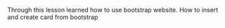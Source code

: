 Through this lesson learned how to use bootstrap website. How to insert and create card from bootstrap
